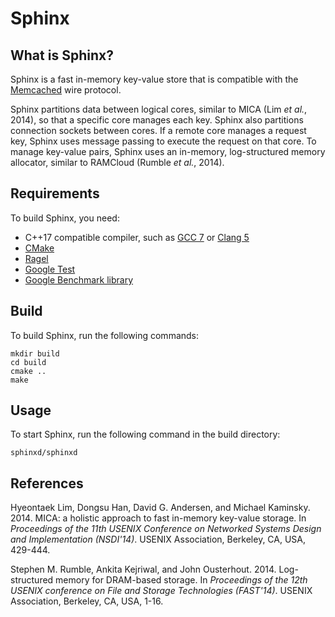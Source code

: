Sphinx
======

What is Sphinx?
---------------

Sphinx is a fast in-memory key-value store that is compatible with the [Memcached](http://memcached.org/) wire protocol.

Sphinx partitions data between logical cores, similar to MICA (Lim _et al._, 2014), so that a specific core manages each key. Sphinx also partitions connection sockets between cores.  If a remote core manages a request key, Sphinx uses message passing to execute the request on that core.  To manage key-value pairs, Sphinx uses an in-memory, log-structured memory allocator, similar to RAMCloud (Rumble _et al._, 2014).

Requirements
------------

To build Sphinx, you need:

* C++17 compatible compiler, such as [GCC 7](https://gcc.gnu.org/) or [Clang 5](https://clang.llvm.org/)
* [CMake](https://cmake.org/)
* [Ragel](http://www.colm.net/open-source/ragel/)
* [Google Test](https://github.com/google/googletest)
* [Google Benchmark library](https://github.com/google/benchmark)

Build
-----

To build Sphinx, run the following commands:

    mkdir build
    cd build
    cmake ..
    make

Usage
-----

To start Sphinx, run the following command in the build directory:

    sphinxd/sphinxd

References
----------

Hyeontaek Lim, Dongsu Han, David G. Andersen, and Michael Kaminsky. 2014. MICA: a holistic approach to fast in-memory key-value storage. In _Proceedings of the 11th USENIX Conference on Networked Systems Design and Implementation (NSDI'14)_. USENIX Association, Berkeley, CA, USA, 429-444.

Stephen M. Rumble, Ankita Kejriwal, and John Ousterhout. 2014. Log-structured memory for DRAM-based storage. In _Proceedings of the 12th USENIX conference on File and Storage Technologies (FAST'14)_. USENIX Association, Berkeley, CA, USA, 1-16.
